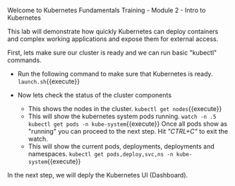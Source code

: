 Welcome to Kubernetes Fundamentals Training - Module 2 - Intro to Kubernetes

This lab will demonstrate how quickly Kubernetes can deploy containers and complex working applications and expose them for external access. 

First, lets make sure our cluster is ready and we can run basic "kubectl" commands.

- Run the following command to make sure that Kubernetes is ready. `launch.sh`{{execute}}

- Now lets check the status of the cluster components
  - This shows the nodes in the cluster. `kubectl get nodes`{{execute}}
  - This will show the kubernetes system pods running. `watch -n .5 kubectl get pods -n kube-system`{{execute}} Once all pods show as "running" you can proceed to the next step. Hit *"CTRL+C"* to exit the watch.
  - This will show the current pods, deployments, deployments and namespaces. `kubectl get pods,deploy,svc,ns -n kube-system`{{execute}}

In the next step, we will deply the Kubernetes UI (Dashboard).
